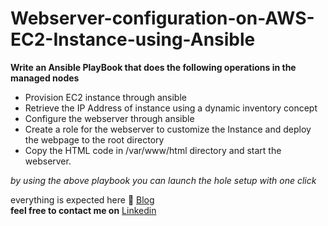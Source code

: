 # Webserver-configuration-on-AWS-EC2-Instance-using-Ansible

<b>Write an Ansible PlayBook that does the following operations in the managed nodes</b>
<ul>
<li>Provision EC2 instance through ansible</li>
<li>Retrieve the IP Address of instance using a dynamic inventory concept
</li>
<li>Configure the webserver through ansible</li>
<li>Create a role for the webserver to customize the Instance and deploy the webpage to the root directory</li>
<li>Copy the HTML code in /var/www/html directory and start the webserver.</li>
</ul>

<i>by using the above playbook you can launch the hole setup with one click</i>

everything is expected here 🔗
 <a href= "https://nischalvooda.medium.com/webserver-configuration-on-aws-ec2-instance-using-ansible-3a0a5073a3e5" target="_blank">Blog</a>
 <br>
 **feel free to contact me on**
  <a href= "https://www.linkedin.com/in/nischal-vooda-b00b1a19b/" target="_blank">Linkedin</a>
